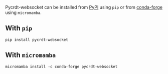 Pycrdt-websocket can be installed from [PyPI](https://pypi.org) using `pip` or from [conda-forge](https://conda-forge.org) using `micromamba`.

## With `pip`

```console
pip install pycrdt-websocket
```

## With `micromamba`

```console
micromamba install -c conda-forge pycrdt-websocket
```
